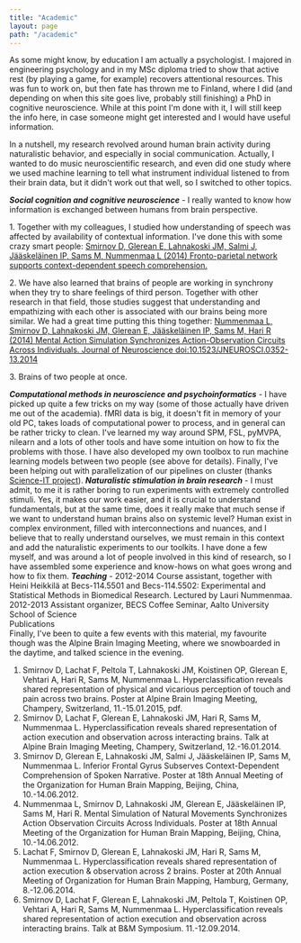 ```yaml
---
title: "Academic"
layout: page
path: "/academic"
---
```


<article>

<p>
As some might know, by education I am actually a psychologist. I majored in engineering psychology and in my MSc diploma tried to show that active rest (by playing a game, for example) recovers attentional resources. This was fun to work on, but then fate has thrown me to Finland, where I did (and depending on when this site goes live, probably still finishing) a PhD in cognitive neuroscience. While at this point I'm done with it, I will still keep the info here, in case someone might get interested and I would have useful information.
</p>
<p>
In a nutshell, my research revolved around human brain activity during naturalistic behavior, and especially in social communication. Actually, I wanted to do music neuroscientific research, and even did one study where we used machine learning to tell what instrument individual listened to from their brain data, but it didn't work out that well, so I switched to other topics.
</p>

<b><i>Social cognition and cognitive neuroscience</i></b> - I really wanted to know how information is exchanged between humans from brain perspective.
<p>
1. Together with my colleagues, I studied how understanding of speech was affected by availability of contextual information. I've done this with some crazy smart people:
<a href="http://www.sciencedirect.com/science/article/pii/S0028393214003121">Smirnov D, Glerean E, Lahnakoski JM, Salmi J, Jääskeläinen IP, Sams M, Nummenmaa L (2014) Fronto-parietal network supports context-dependent speech comprehension.</a>
</p>
<p>
2. We have also learned that brains of people are working in synchrony when they try to share feelings of third person. Together with other research in that field, those studies suggest that understanding and empathizing with each other is associated with our brains being more similar. We had a great time putting this thing together:
<a href="http://www.jneurosci.org/content/34/3/748.full">Nummenmaa L, Smirnov D, Lahnakoski JM, Glerean E, Jääskeläinen IP, Sams M, Hari R (2014) Mental Action Simulation Synchronizes Action-Observation Circuits Across Individuals. Journal of Neuroscience doi:10.1523/JNEUROSCI.0352-13.2014</a>
</p>
<p>
3. Brains of two people at once.
</p>
<b><i>Computational methods in neuroscience and psychoinformatics</i></b> - I have picked up quite a few tricks on my way (some of those actually have driven me out of the academia). fMRI data is big, it doesn't fit in memory of your old PC, takes loads of computational power to process, and in general can be rather tricky to clean. I've learned my way around SPM, FSL, pyMVPA, nilearn and a lots of other tools and have some intuition on how to fix the problems with those. I have also developed my own toolbox to run machine learning models between two people (see above for details). Finally, I've been helping out with parallelization of our pipelines on cluster (thanks <a href="http://science-it.aalto.fi/">Science-IT project</a>).
<b><i>Naturalistic stimulation in brain research</i></b> - I must admit, to me it is rather boring to run experiments with extremely controlled stimuli. Yes, it makes our work easier, and it is crucial to understand fundamentals, but at the same time, does it really make that much sense if we want to understand human brains also on systemic level? Human exist in complex environment, filled with interconnections and nuances, and I believe that to really understand ourselves, we must remain in this context and add the naturalistic experiments to our toolkits. I have done a few myself, and was around a lot of people involved in this kind of research, so I have assembled some experience and know-hows on what goes wrong and how to fix them.
<b><i>Teaching</i></b> - 2012-2014 Course assistant, together with Heini Heikkilä at Becs-114.5501 and Becs-114.5502: Experimental and Statistical Methods in Biomedical Research. Lectured by Lauri Nummenmaa. 2012-2013 Assistant organizer, BECS Coffee Seminar, Aalto University School of Science
<div>
Publications
</div>
<div>
Finally, I've been to quite a few events with this material, my favourite though was the Alpine Brain Imaging Meeting, where we snowboarded in the daytime, and talked science in the evening.
<ol>
<li>Smirnov D, Lachat F, Peltola T, Lahnakoski JM, Koistinen OP, Glerean E, Vehtari A, Hari R, Sams M, Nummenmaa L. Hyperclassification reveals shared representation of physical and vicarious perception of touch and pain across two brains. Poster at Alpine Brain Imaging Meeting, Champery, Switzerland, 11.-15.01.2015, pdf.</li>
<li>Smirnov D, Lachat F, Glerean E, Lahnakoski JM, Hari R, Sams M, Nummenmaa L. Hyperclassification reveals shared representation of action execution and observation across interacting brains. Talk at Alpine Brain Imaging Meeting, Champery, Switzerland, 12.-16.01.2014.</li>
<li>Smirnov D, Glerean E, Lahnakoski JM, Salmi J, Jääskeläinen IP, Sams M, Nummenmaa L. Inferior Frontal Gyrus Subserves Context-Dependent Comprehension of Spoken Narrative. Poster at 18th Annual Meeting of the Organization for Human Brain Mapping, Beijing, China, 10.-14.06.2012.</li>
<li>Nummenmaa L, Smirnov D, Lahnakoski JM, Glerean E, Jääskeläinen IP, Sams M, Hari R. Mental Simulation of Natural Movements Synchronizes Action Observation Circuits Across Individuals. Poster at 18th Annual Meeting of the Organization for Human Brain Mapping, Beijing, China, 10.-14.06.2012.</li>
<li>Lachat F, Smirnov D, Glerean E, Lahnakoski JM, Hari R, Sams M, Nummenmaa L. Hyperclassification reveals shared representation of action execution & observation across 2 brains. Poster at 20th Annual Meeting of Organization for Human Brain Mapping, Hamburg, Germany, 8.-12.06.2014.</li>
<li>Smirnov D, Lachat F, Glerean E, Lahnakoski JM, Peltola T, Koistinen OP, Vehtari A, Hari R, Sams M, Nummenmaa L. Hyperclassification reveals shared representation of action execution and observation across interacting brains. Talk at B&M Symposium. 11.-12.09.2014.</li>
</ol>
</div>
</article>
